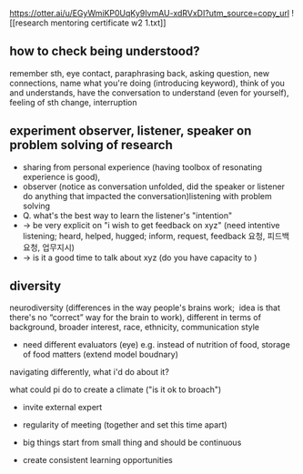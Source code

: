 https://otter.ai/u/EGyWmiKP0UqKy9IvmAU-xdRVxDI?utm_source=copy_url
![[research mentoring certificate w2 1.txt]]
## how to check being understood?
remember sth, eye contact, paraphrasing back, asking question, new connections, name what you're doing (introducing keyword), think of you and understands, have the conversation to understand (even for yourself), feeling of sth change, interruption

## experiment observer, listener, speaker on problem solving of research
- sharing from personal experience (having toolbox of resonating experience is good),
- observer (notice as conversation unfolded, did the speaker or listener do anything that impacted the conversation)listening with problem solving
- Q. what's the best way to learn the listener's "intention" 
- -> be very explicit on "i wish to get feedback on xyz" (need intentive listening; heard, helped, hugged; inform, request, feedback 요청, 피드백요청, 업무지시)
- -> is it a good time  to talk about xyz (do you have capacity to )

## diversity
neurodiversity (differences in the way people's brains work;  idea is that there's no “correct” way for the brain to work), 
different in terms of background, broader interest, race, ethnicity, communication style 

- need different evaluators (eye) e.g. instead of nutrition of food, storage of food matters (extend model boudnary)


navigating differently, what i'd do about it?



what could pi do to create a climate ("is it ok to broach")
- invite external expert
- regularity of meeting (together and set this time apart)
- big things start from small thing and should be continuous

- create consistent learning opportunities